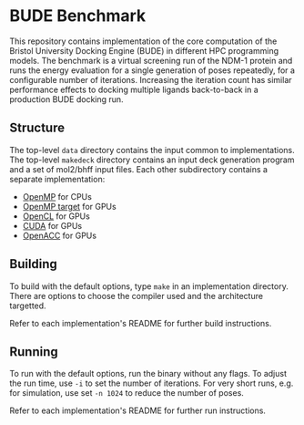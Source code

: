 # BUDE Benchmark

This repository contains implementation of the core computation of the Bristol University Docking Engine (BUDE) in different HPC programming models.
The benchmark is a virtual screening run of the NDM-1 protein and runs the energy evaluation for a single generation of poses repeatedly, for a configurable number of iterations.
Increasing the iteration count has similar performance effects to docking multiple ligands back-to-back in a production BUDE docking run.

## Structure

The top-level `data` directory contains the input common to implementations.
The top-level `makedeck` directory contains an input deck generation program and a set of mol2/bhff input files.
Each other subdirectory contains a separate implementation:

- [OpenMP](openmp/) for CPUs
- [OpenMP target](openmp-target/) for GPUs
- [OpenCL](opencl/) for GPUs
- [CUDA](cuda/) for GPUs
- [OpenACC](openacc/) for GPUs

## Building

To build with the default options, type `make` in an implementation directory.
There are options to choose the compiler used and the architecture targetted.

Refer to each implementation's README for further build instructions.

## Running

To run with the default options, run the binary without any flags.
To adjust the run time, use `-i` to set the number of iterations.
For very short runs, e.g. for simulation, use set `-n 1024` to reduce the number of poses.

Refer to each implementation's README for further run instructions.
